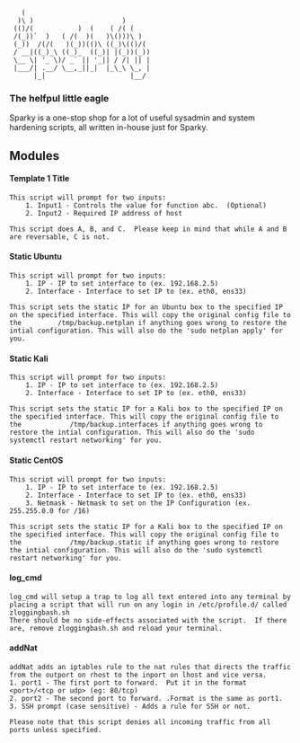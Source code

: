        (                                  
      )\ )                      )        
     (()/(           )  (    ( /( (      
     /(_))`  )   ( /(  )(   )\()))\ )   
     (_))  /(/(   )(_))(()\ ((_)\(()/(   
     / __|((_)_\ ((_)_  ((_)| |(_))(_))  
     \__ \| '_ \)/ _` || '_|| / /| || |  
     |___/| .__/ \__,_||_|  |_\_\ \_, |  
          |_|                     |__/   

### The helfpul little eagle

Sparky is a one-stop shop for a lot of useful sysadmin and system hardening scripts, all written in-house just for Sparky.  

## Modules

#### Template 1 Title
	This script will prompt for two inputs:
		1. Input1 - Controls the value for function abc.  (Optional)
		2. Input2 - Required IP address of host
		
	This script does A, B, and C.  Please keep in mind that while A and B are reversable, C is not.  
	
#### Static Ubuntu
	This script will prompt for two inputs:
		1. IP - IP to set interface to (ex. 192.168.2.5)
		2. Interface - Interface to set IP to (ex. eth0, ens33) 
		
	This script sets the static IP for an Ubuntu box to the specified IP on the specified interface. This will copy the original config file to the 		/tmp/backup.netplan if anything goes wrong to restore the intial configuration. This will also do the 'sudo netplan apply' for you.
	
#### Static Kali
	This script will prompt for two inputs:
		1. IP - IP to set interface to (ex. 192.168.2.5)
		2. Interface - Interface to set IP to (ex. eth0, ens33) 
		
	This script sets the static IP for a Kali box to the specified IP on the specified interface. This will copy the original config file to the 			/tmp/backup.interfaces if anything goes wrong to restore the intial configuration. This will also do the 'sudo systemctl restart networking' for you.
	
#### Static CentOS
	This script will prompt for two inputs:
		1. IP - IP to set interface to (ex. 192.168.2.5)
		2. Interface - Interface to set IP to (ex. eth0, ens33) 
		3. Netmask - Netmask to set on the IP Configuration (ex. 255.255.0.0 for /16)
		
	This script sets the static IP for a Kali box to the specified IP on the specified interface. This will copy the original config file to the 			/tmp/backup.static if anything goes wrong to restore the intial configuration. This will also do the 'sudo systemctl restart networking' for you.
	

#### log_cmd
	log_cmd will setup a trap to log all text entered into any terminal by placing a script that will run on any login in /etc/profile.d/ called zloggingbash.sh
	There should be no side-effects associated with the script.  If there are, remove zloggingbash.sh and reload your terminal.  
	
#### addNat
	addNat adds an iptables rule to the nat rules that directs the traffic from the outport on rhost to the inport on lhost and vice versa.
	1. port1 - The first port to forward.  Put it in the format <port>/<tcp or udp> (eg: 80/tcp)
	2. port2 - The second port to forward. .Format is the same as port1. 
	3. SSH prompt (case sensitive) - Adds a rule for SSH or not.  
	
	Please note that this script denies all incoming traffic from all ports unless specified.  
	
